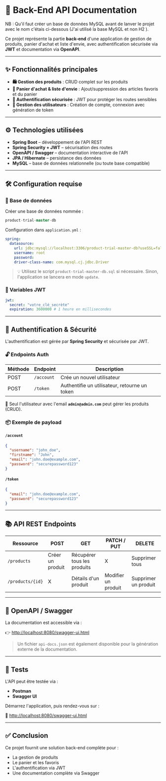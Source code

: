 
# 🛒 Back-End API Documentation

NB : Qu'il faut créer un base de données MySQL avant de lanver le projet avec le nom c'étais ci-dessous (J'ai utilisé la base MySQL et non H2 ).

Ce projet représente la partie **back-end** d'une application de gestion de produits, panier d'achat et liste d'envie, avec authentification sécurisée via **JWT** et documentation via **OpenAPI**.

---

## ✨ Fonctionnalités principales

- **🛍️ Gestion des produits** : CRUD complet sur les produits  
- **🧺 Panier d'achat & liste d'envie** : Ajout/suppression des articles favoris et du panier  
- **🔐 Authentification sécurisée** : JWT pour protéger les routes sensibles  
- **👤 Gestion des utilisateurs** : Création de compte, connexion avec génération de token

---

## ⚙️ Technologies utilisées

- **Spring Boot** – développement de l'API REST  
- **Spring Security + JWT** – sécurisation des routes  
- **OpenAPI / Swagger** – documentation interactive de l'API  
- **JPA / Hibernate** – persistance des données  
- **MySQL** – base de données relationnelle (ou toute base compatible)

---

## 🛠️ Configuration requise

### 📁 Base de données

Créer une base de données nommée :

```sql
product-trial-master-db
```

Configuration dans `application.yml` :

```yaml
spring:
  datasource:
    url: jdbc:mysql://localhost:3306/product-trial-master-db?useSSL=false&serverTimezone=UTC
    username: root
    password:
    driver-class-name: com.mysql.cj.jdbc.Driver
```

> 💡 Utilisez le script `product-trial-master-db.sql` si nécessaire. Sinon, l'application se lancera en mode `update`.

### 🔑 Variables JWT

```yaml
jwt:
  secret: "votre_clé_secrète"
  expiration: 3600000 # 1 heure en millisecondes
```

---

## 🔐 Authentification & Sécurité

L'authentification est gérée par **Spring Security** et sécurisée par JWT.

### 🔓 Endpoints Auth

| Méthode | Endpoint     | Description                                   |
|---------|--------------|-----------------------------------------------|
| POST    | `/account`   | Crée un nouvel utilisateur                    |
| POST    | `/token`     | Authentifie un utilisateur, retourne un token |

📌 Seul l'utilisateur avec l'email **`admin@admin.com`** peut gérer les produits (CRUD).

### 📦 Exemple de payload

#### `/account`

```json
{
  "username": "john_doe",
  "firstname": "John",
  "email": "john.doe@example.com",
  "password": "securepassword123"
}
```

#### `/token`

```json
{
  "email": "john.doe@example.com",
  "password": "securepassword123"
}
```

---

## 📚 API REST Endpoints

| Ressource        | POST               | GET                      | PATCH / PUT             | DELETE         |
|------------------|--------------------|--------------------------|--------------------------|----------------|
| `/products`      | Créer un produit   | Récupérer tous les produits | X                        | Supprimer tous |
| `/products/{id}` | X                  | Détails d'un produit     | Modifier un produit      | Supprimer un produit |

---

## 📖 OpenAPI / Swagger

La documentation est accessible via :

👉 [http://localhost:8080/swagger-ui.html](http://localhost:8080/swagger-ui.html)

> Un fichier `api-docs.json` est également disponible pour la génération externe de la documentation.

---

## 🧪 Tests

L'API peut être testée via :

- **Postman**
- **Swagger UI**

Démarrez l'application, puis rendez-vous sur :

🔗 [http://localhost:8080/swagger-ui.html](http://localhost:8080/swagger-ui.html)

---

## ✅ Conclusion

Ce projet fournit une solution back-end complète pour :

- La gestion de produits
- Le panier et les favoris
- L'authentification via JWT
- Une documentation complète via Swagger

